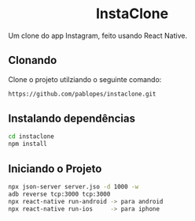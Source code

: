 # <h1 align="center"> InstaClone </h1>

Um clone do app Instagram, feito usando React Native.

## Clonando

Clone o projeto utilziando o seguinte comando:
```sh
https://github.com/pablopes/instaclone.git
```

## Instalando dependências
```sh
cd instaclone
npm install
```

## Iniciando o Projeto
```sh
npx json-server server.jso -d 1000 -w
adb reverse tcp:3000 tcp:3000
npx react-native run-android -> para android
npx react-native run-ios     -> para iphone

```
